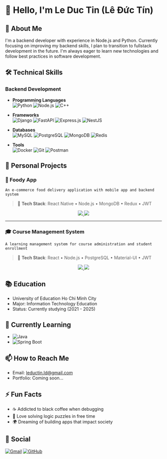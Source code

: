 # 👋 Hello, I'm Le Duc Tin (Lê Đức Tín)

## 🚀 About Me
I'm a backend developer with experience in Node.js and Python. Currently focusing on improving my backend skills, I plan to transition to fullstack development in the future. I'm always eager to learn new technologies and follow best practices in software development.

## 🛠️ Technical Skills

### Backend Development
- **Programming Languages**  
  ![Python](https://img.shields.io/badge/Python-3776AB?style=for-the-badge&logo=python&logoColor=white)
  ![Node.js](https://img.shields.io/badge/Node.js-339933?style=for-the-badge&logo=node.js&logoColor=white)
  ![C++](https://img.shields.io/badge/C++-00599C?style=for-the-badge&logo=c%2B%2B&logoColor=white)

- **Frameworks**  
  ![Django](https://img.shields.io/badge/Django-092E20?style=for-the-badge&logo=django&logoColor=white)
  ![FastAPI](https://img.shields.io/badge/FastAPI-009688?style=for-the-badge&logo=fastapi&logoColor=white)
  ![Express.js](https://img.shields.io/badge/Express.js-000000?style=for-the-badge&logo=express&logoColor=white)
  ![NestJS](https://img.shields.io/badge/NestJS-E0234E?style=for-the-badge&logo=nestjs&logoColor=white)

- **Databases**  
  ![MySQL](https://img.shields.io/badge/MySQL-4479A1?style=for-the-badge&logo=mysql&logoColor=white)
  ![PostgreSQL](https://img.shields.io/badge/PostgreSQL-4169E1?style=for-the-badge&logo=postgresql&logoColor=white)
  ![MongoDB](https://img.shields.io/badge/MongoDB-47A248?style=for-the-badge&logo=mongodb&logoColor=white)
  ![Redis](https://img.shields.io/badge/Redis-DC382D?style=for-the-badge&logo=redis&logoColor=white)

- **Tools**  
  ![Docker](https://img.shields.io/badge/Docker-2496ED?style=for-the-badge&logo=docker&logoColor=white)
  ![Git](https://img.shields.io/badge/Git-F05032?style=for-the-badge&logo=git&logoColor=white)
  ![Postman](https://img.shields.io/badge/Postman-FF6C37?style=for-the-badge&logo=postman&logoColor=white)

## 💼 Personal Projects

### 🍔 Foody App
`An e-commerce food delivery application with mobile app and backend system`

> 🔗 **Tech Stack**: React Native • Node.js • MongoDB • Redux • JWT

<div align="center">
  <a href="https://github.com/leductinjl/foody_app">
    <img src="https://github-readme-stats.vercel.app/api/pin/?username=leductinjl&repo=foody_app" />
  </a>
  <a href="https://github.com/leductinjl/foody_backend">
    <img src="https://github-readme-stats.vercel.app/api/pin/?username=leductinjl&repo=foody_backend" />
  </a>
</div>

---

### 🎓 Course Management System
`A learning management system for course administration and student enrollment`

> 🔗 **Tech Stack**: React • Node.js • PostgreSQL • Material-UI • JWT

<div align="center">
  <a href="https://github.com/leductinjl/course_management_frontend">
    <img src="https://github-readme-stats.vercel.app/api/pin/?username=leductinjl&repo=course_management_frontend" />
  </a>
  <a href="https://github.com/leductinjl/course_management_backend">
    <img src="https://github-readme-stats.vercel.app/api/pin/?username=leductinjl&repo=course_management_backend" />
  </a>
</div>

## 📚 Education
- University of Education Ho Chi Minh City
- Major: Information Technology Education
- Status: Currently studying (2021 - 2025)

## 🌱 Currently Learning
- ![Java](https://img.shields.io/badge/Java-ED8B00?style=for-the-badge&logo=java&logoColor=white)
- ![Spring Boot](https://img.shields.io/badge/Spring_Boot-6DB33F?style=for-the-badge&logo=spring-boot&logoColor=white)

## 📫 How to Reach Me
- Email: [leductin.ld@gmail.com](mailto:leductin.ld@gmail.com)
- Portfolio: Coming soon...

## ⚡ Fun Facts
- ☕ Addicted to black coffee when debugging
- 🧠 Love solving logic puzzles in free time
- 🌍 Dreaming of building apps that impact society

## 🌟 Social
[![Gmail](https://img.shields.io/badge/Gmail-D14836?style=for-the-badge&logo=gmail&logoColor=white)](mailto:leductin.ld@gmail.com)
[![GitHub](https://img.shields.io/badge/GitHub-100000?style=for-the-badge&logo=github&logoColor=white)](https://github.com/leductinjl) 